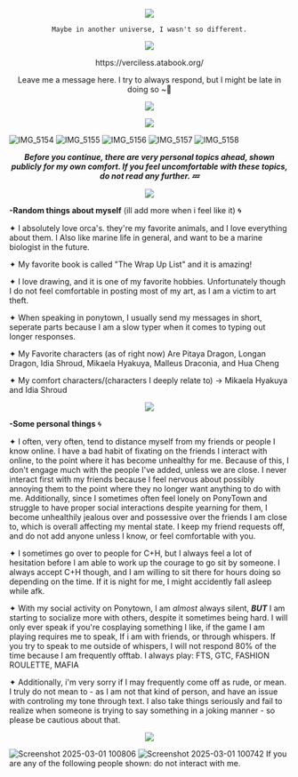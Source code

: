 <p align="Center">
<img src="https://komarev.com/ghpvc/?username=verciless&label=Little+Idia's!&color=0099ff"
  </p>

<p align="center"> <code style="color" : lightskyblue">Maybe in another universe, I wasn't so different.</code>  </p> 

<p align="center">
<img src="https://github.com/user-attachments/assets/bfe9e897-7e10-491e-91bd-3b1a3a3b8fe3"
  </p>


<p align="center">https://verciless.atabook.org/ </p>
<p align="center">Leave me a message here. I try to always respond, but I might be late in doing so ~🪼</p>

<p align="center">
<img src="https://github.com/user-attachments/assets/ca46c72c-8d98-499f-a31c-01df24935e77"
</p>

<p align="center">
<img src="https://github.com/user-attachments/assets/74bdb856-d2a9-4445-8c98-5578cb6296ab"
  </p>


 ![IMG_5154](https://github.com/user-attachments/assets/646399f7-f060-4859-9f99-2f10148e0563) ![IMG_5155](https://github.com/user-attachments/assets/41c4a554-21d2-4dd7-abe8-122569284d87) ![IMG_5156](https://github.com/user-attachments/assets/d4803d8d-49f8-42a0-b265-2f5026f14865) ![IMG_5157](https://github.com/user-attachments/assets/8a5cd4f0-fc05-49fc-ad88-7b54b66b164d) ![IMG_5158](https://github.com/user-attachments/assets/5644e853-ea60-4df8-b381-a4ac762ac3e6)







***<p align="center"> Before you continue, there are very personal topics ahead, shown publicly for my own comfort. If you feel uncomfortable with these topics, do not read any further. 💤 </p>***

<p align="center">
<img src="https://github.com/user-attachments/assets/ca46c72c-8d98-499f-a31c-01df24935e77"
</p>

**-Random things about myself** (ill add more when i feel like it) 🌀

✦ I absolutely love orca's. they're my favorite animals, and I love everything about them. I Also like marine life in general, and want to be a marine biologist in the future.

✦ My favorite book is called "The Wrap Up List" and it is amazing!

✦ I love drawing, and it is one of my favorite hobbies. Unfortunately though I do not feel comfortable in posting most of my art, as I am a victim to art theft.

✦ When speaking in ponytown, I usually send my messages in short, seperate parts because I am a slow typer when it comes to typing out longer responses.

✦ My Favorite characters (as of right now) Are Pitaya Dragon, Longan Dragon, Idia Shroud, Mikaela Hyakuya, Malleus Draconia, and Hua Cheng

✦ My comfort characters/(characters I deeply relate to) -> Mikaela Hyakuya and Idia Shroud

<p align="center">
<img src="https://github.com/user-attachments/assets/ca46c72c-8d98-499f-a31c-01df24935e77"
</p>

**-Some personal things** 🌀

✦ I often, very often, tend to distance myself from my friends or people I know online. I have a bad habit of fixating on the friends I interact with online, to the point where it has become unhealthy for me. Because of this, I don't engage much with the people I've added, unless we are close. I never interact first with my friends because I feel nervous about possibly annoying them to the point where they no longer want anything to do with me. Additionally, since I sometimes often feel lonely on PonyTown and struggle to have proper social interactions despite yearning for them, I become unhealthily jealous over and possessive over the friends I am close to, which is overall affecting my mental state. I keep my friend requests off, and do not add anyone unless I know, or feel comfortable with you.

✦ I sometimes go over to people for C+H, but I always feel a lot of hesitation before I am able to work up the courage to go sit by someone. I always accept C+H though, and I am willing to sit there for hours doing so depending on the time. If it is night for me, I might accidently fall asleep while afk.

✦ With my social activity on Ponytown, I am *almost* always silent, ***BUT*** I am starting to socialize more with others, despite it sometimes being hard. I will only ever speak if you're cosplaying something I like, if the game I am playing requires me to speak, If i am with friends, or through whispers. If you try to speak to me outside of whispers, I will not respond 80% of the time because I am frequently offtab. I always play: FTS, GTC, FASHION ROULETTE, MAFIA

✦ Additionally, i'm very sorry if I may frequently come off as rude, or mean. I truly do not mean to - as I am not that kind of person, and have an issue with controling my tone through text. I also take things seriously and fail to realize when someone is trying to say something in a joking manner - so please be cautious about that.

<p align="center">
<img src="https://github.com/user-attachments/assets/ca46c72c-8d98-499f-a31c-01df24935e77"
</p>

![Screenshot 2025-03-01 100806](https://github.com/user-attachments/assets/5a8539d6-19ee-4f60-9e4a-5bff07a901c4) ![Screenshot 2025-03-01 100742](https://github.com/user-attachments/assets/42cc5784-5b7a-4445-ae90-46ed620bbc57) If you are any of the following people shown: do not interact with me.
